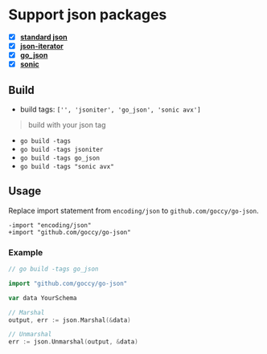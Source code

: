 # Support json packages

- [x] [**standard json**](https://pkg.go.dev/encoding/json)
- [x] [**json-iterator**](https://github.com/json-iterator/go)
- [x] [**go_json**](https://github.com/goccy/go-json)
- [x] [**sonic**](https://github.com/bytedance/sonic)

## Build

- build tags: `['', 'jsoniter', 'go_json', 'sonic avx']`

> build with your json tag

- `go build -tags`
- `go build -tags jsoniter`
- `go build -tags go_json`
- `go build -tags "sonic avx"`

## Usage

Replace import statement from `encoding/json` to `github.com/goccy/go-json`.

```
-import "encoding/json"
+import "github.com/goccy/go-json"
```

### Example

```go
// go build -tags go_json

import "github.com/goccy/go-json"

var data YourSchema

// Marshal
output, err := json.Marshal(&data)

// Unmarshal
err := json.Unmarshal(output, &data)
```
